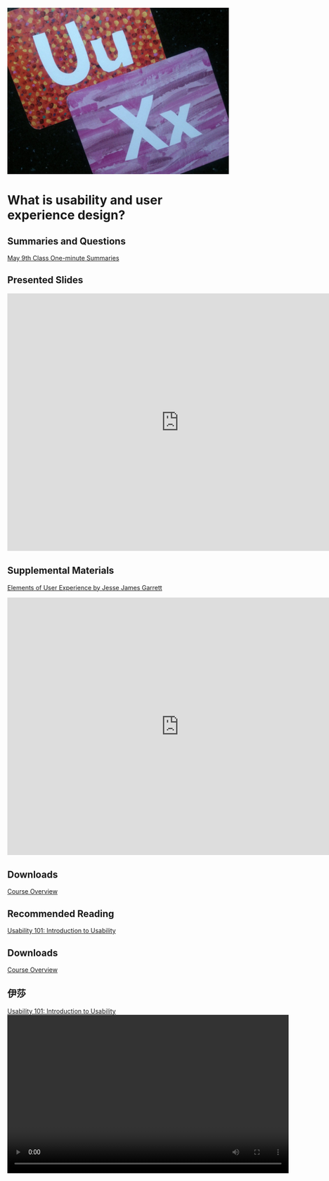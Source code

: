![UX - User Experience](images/12650723674_d5c85af332_k.jpg ':class=banner-image')

# What is usability and user experience design?

## Summaries and Questions  
[May 9th Class One-minute Summaries](https://sso.canvaslms.com/courses/1924881/assignments/14377751)

## Presented Slides  
<div class="video-container-16by9"><iframe src="https://docs.google.com/presentation/d/e/2PACX-1vRnnRFelgw1ksq_p8Eryg3dnyLCRRLPf5fBgdwdv9p-tCIwcxqWvzDGrGbjxGHL7HqEJVpmV26ntk3a/embed?start=false&loop=false&delayms=3000" frameborder="0" width=780" height="585" allowfullscreen="true" mozallowfullscreen="true" webkitallowfullscreen="true"></iframe></div>

## Supplemental Materials  
[Elements of User Experience by Jesse James Garrett](https://qofr.files.wordpress.com/2016/11/q-of-r-presentation-11.pdf)
<div class="responsive-container"><iframe src="https://docs.google.com/viewer?url=https://qofr.files.wordpress.com/2016/11/q-of-r-presentation-11.pdf&embedded=true" style="width:780px; height:585px;" frameborder="0"></iframe></div>

## Downloads
[Course Overview](https://sso.canvaslms.com/courses/1924881/files/folder/Downloads/Course%20Overview)  

## Recommended Reading  
<a class="embedly-card" data-card-controls="0" data-card-align="left" href="https://www.nngroup.com/articles/usability-101-introduction-to-usability/">Usability 101: Introduction to Usability</a>

## Downloads
[Course Overview](https://sso.canvaslms.com/courses/1924881/files/folder/Downloads/Course%20Overview)  

## 伊莎
<a class="embedly-card" data-card-controls="0" data-card-align="left" href="[https://www.nngroup.com/articles/usability-101-introduction-to-usability/](https://github.com/SlightlyRudge/my-docsify-course/blob/main/docs/images/1.jpg?raw=true)">Usability 101: Introduction to Usability</a>
<video width="640" height="360" controls>
  <source src="https://raw.githubusercontent.com/你的GitHub用户名/my-docsify-course/docs/images
/IMG_8451.MP4" type="video/mp4">
  您的浏览器不支持 HTML5 视频播放，请手动下载：
  <a href="https://raw.githubusercontent.com/你的GitHub用户名/my-docsify-course/docs/images
/IMG_8451.MP4">点击下载</a>
</video>

